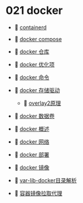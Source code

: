 # 021 docker

* 📄 [containerd ](siyuan://blocks/20231110105237-cyydo7p)
* 📄 [docker compose](siyuan://blocks/20231110105237-17sbq5q)
* 📄 [docker 仓库](siyuan://blocks/20231110105237-yconey9)
* 📄 [docker 优化项](siyuan://blocks/20231110105237-htfhm33)
* 📄 [docker 命令](siyuan://blocks/20231110105237-h1wct9t)
* 📑 [docker 存储驱动](siyuan://blocks/20231110105237-igep42j)

  * 📄 [overlay2原理](siyuan://blocks/20231110105237-nk44jog)
* 📄 [docker 数据卷](siyuan://blocks/20231110105237-jla9sgc)
* 📄 [docker 概述](siyuan://blocks/20231110105237-f5bb91d)
* 📄 [docker 网络](siyuan://blocks/20231110105237-v74v9nb)
* 📄 [docker 部署](siyuan://blocks/20231110105237-vrpg8zb)
* 📄 [docker 镜像](siyuan://blocks/20231110105237-akj8rsx)
* 📄 [var-lib-docker目录解析](siyuan://blocks/20231110105237-tvt3i4e)
* 📄 [容器镜像拉取代理](siyuan://blocks/20240729205841-2bkvypk)

　　‍
